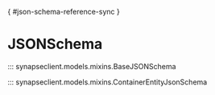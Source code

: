 [](){ #json-schema-reference-sync }
# JSONSchema

::: synapseclient.models.mixins.BaseJSONSchema

::: synapseclient.models.mixins.ContainerEntityJsonSchema
